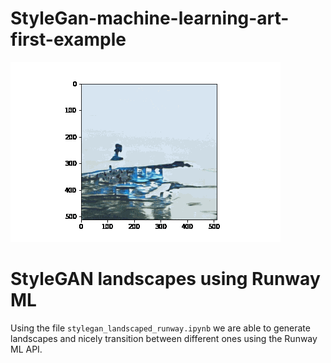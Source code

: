 # StyleGan-machine-learning-art-first-example

![Latent space walk](./latent_space_walk_example.gif)

# StyleGAN landscapes using Runway ML

Using the file `stylegan_landscaped_runway.ipynb` we are able to generate landscapes and nicely transition between different ones using the Runway ML API.
